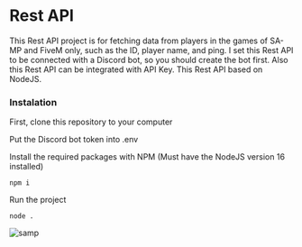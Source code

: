 # Rest API

This Rest API project is for fetching data from players in the games of SA-MP and FiveM only, such as the ID, player name, and ping.
I set this Rest API to be connected with a Discord bot, so you should create the bot first.
Also this Rest API can be integrated with API Key.
This Rest API based on NodeJS.

### Instalation

First, clone this repository to your computer

Put the Discord bot token into .env

Install the required packages with NPM (Must have the NodeJS version 16 installed)

```
npm i
```

Run the project

```
node .
```

![samp](https://user-images.githubusercontent.com/79623361/193452465-afa0ca08-e915-455c-94a9-dd78a579ec1d.png)
